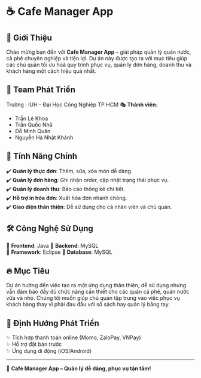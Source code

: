 # ☕ Cafe Manager App

## 🌟 Giới Thiệu
Chào mừng bạn đến với **Cafe Manager App** – giải pháp quản lý quán nước, cà phê chuyên nghiệp và tiện lợi. Dự án này được tạo ra với mục tiêu giúp các chủ quán tối ưu hoá quy trình phục vụ, quản lý đơn hàng, doanh thu và khách hàng một cách hiệu quả nhất.

## 🎨 Team Phát Triển 
Trường : IUH - Đại Học Công Nghiệp TP HCM
🎭 **Thành viên**:
- Trần Lê Khoa
- Trần Quốc Nhã  
- Đỗ Minh Quân  
- Nguyễn Hà Nhật Khánh  

## 🚀 Tính Năng Chính
✔️ **Quản lý thực đơn**: Thêm, sửa, xóa món dễ dàng.  
✔️ **Quản lý đơn hàng**: Ghi nhận order, cập nhật trạng thái phục vụ.  
✔️ **Quản lý doanh thu**: Báo cáo thống kê chi tiết.  
✔️ **Hỗ trợ in hóa đơn**: Xuất hóa đơn nhanh chóng.  
✔️ **Giao diện thân thiện**: Dễ sử dụng cho cả nhân viên và chủ quán.  

## 🛠️ Công Nghệ Sử Dụng
🔹 **Frontend**: Java 
🔹 **Backend**: MySQL  
🔹 **Framework**: Eclipse
🔹 **Database**: MySQL  

## 🔥 Mục Tiêu
Dự án hướng đến việc tạo ra một ứng dụng thân thiện, dễ sử dụng nhưng vẫn đảm bảo đầy đủ chức năng cần thiết cho các quán cà phê, quán nước vừa và nhỏ. Chúng tôi muốn giúp chủ quán tập trung vào việc phục vụ khách hàng thay vì phải đau đầu với sổ sách hay quản lý bằng tay.

## 🎯 Định Hướng Phát Triển
✨ Tích hợp thanh toán online (Momo, ZaloPay, VNPay)  
✨ Hỗ trợ đặt bàn trước  
✨ Ứng dụng di động (iOS/Android)  

---
🚀 **Cafe Manager App – Quản lý dễ dàng, phục vụ tận tâm!**

